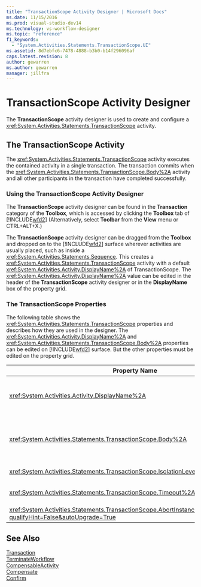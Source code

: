 ```yaml
---
title: "TransactionScope Activity Designer | Microsoft Docs"
ms.date: 11/15/2016
ms.prod: visual-studio-dev14
ms.technology: vs-workflow-designer
ms.topic: "reference"
f1_keywords: 
  - "System.Activities.Statements.TransactionScope.UI"
ms.assetid: 8d7ebfc6-7478-4888-b3b0-b14f296096af
caps.latest.revision: 8
author: gewarren
ms.author: gewarren
manager: jillfra
---
```

# TransactionScope Activity Designer
The **TransactionScope** activity designer is used to create and configure a <xref:System.Activities.Statements.TransactionScope> activity.  
  
## The TransactionScope Activity  
 The <xref:System.Activities.Statements.TransactionScope> activity executes the contained activity in a single transaction. The transaction commits when the <xref:System.Activities.Statements.TransactionScope.Body%2A> activity and all other participants in the transaction have completed successfully.  
  
### Using the TransactionScope Activity Designer  
 The **TransactionScope** activity designer can be found in the **Transaction** category of the **Toolbox**, which is accessed by clicking the **Toolbox** tab of [!INCLUDE[wfd2](../includes/wfd2-md.md)] (Alternatively, select **Toolbar** from the **View** menu or CTRL+ALT+X.)  
  
 The **TransactionScope** activity designer can be dragged from the **Toolbox** and dropped on to the [!INCLUDE[wfd2](../includes/wfd2-md.md)] surface wherever activities are usually placed, such as inside a <xref:System.Activities.Statements.Sequence>. This creates a <xref:System.Activities.Statements.TransactionScope> activity with a default <xref:System.Activities.Activity.DisplayName%2A> of TransactionScope. The <xref:System.Activities.Activity.DisplayName%2A> value can be edited in the header of the **TransactionScope** activity designer or in the **DisplayName** box of the property grid.  
  
### The TransactionScope Properties  
 The following table shows the <xref:System.Activities.Statements.TransactionScope> properties and describes how they are used in the designer. The <xref:System.Activities.Activity.DisplayName%2A> and <xref:System.Activities.Statements.TransactionScope.Body%2A> properties can be edited on [!INCLUDE[wfd2](../includes/wfd2-md.md)] surface. But the other properties must be edited on the property grid.  
  
|Property Name|Required|Usage|  
|-------------------|--------------|-----------|  
|<xref:System.Activities.Activity.DisplayName%2A>|False|The optional friendly name of the <xref:System.Activities.Statements.TransactionScope> activity. The default is TransactionScope. Although the <xref:System.Activities.Activity.DisplayName%2A> value is not strictly required, it is a best practice to use one.|  
|<xref:System.Activities.Statements.TransactionScope.Body%2A>|True|Specifies the activity to execute in a single transaction. To add the <xref:System.Activities.Statements.TransactionScope.Body%2A> activity, drop an activity from the **Toolbox** into the **Body** box on the **TransactionScope** activity designer with hint text “Drop activity here”.|  
|<xref:System.Activities.Statements.TransactionScope.IsolationLevel%2A>|True|Specifies the <xref:System.Transactions.IsolationLevel> for this <xref:System.Activities.Statements.TransactionScope>.|  
|<xref:System.Activities.Statements.TransactionScope.Timeout%2A>|False|Specifies the interval of time (formatted as 00:00:00, which indicates hours:minutes:seconds) that the transaction has to complete. The default value is 1 minute (00:01:00).|  
|<xref:System.Activities.Statements.TransactionScope.AbortInstanceOnTransactionFailure?qualifyHint=False&autoUpgrade=True>|True|Specifies the value that indicates whether the workflow should be aborted if the transaction aborts.|  
  
## See Also  
 [Transaction](../workflow-designer/transaction-activity-designers.md)   
 [TerminateWorkflow](../workflow-designer/terminateworkflow-activity-designer.md)   
 [CompensableActivity](../workflow-designer/compensableactivity-activity-designer.md)   
 [Compensate](../workflow-designer/compensate-activity-designer.md)   
 [Confirm](../workflow-designer/confirm-activity-designer.md)